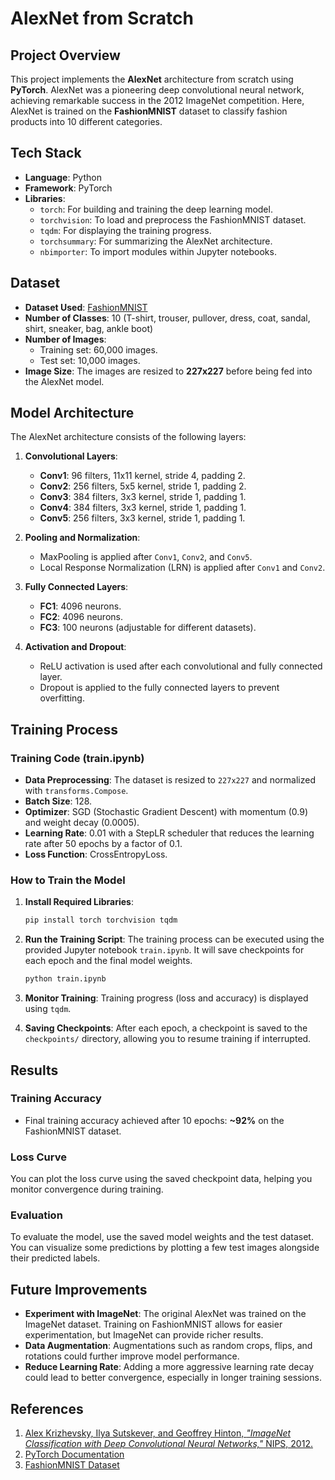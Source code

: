 # AlexNet from Scratch

## Project Overview
This project implements the **AlexNet** architecture from scratch using **PyTorch**. AlexNet was a pioneering deep convolutional neural network, achieving remarkable success in the 2012 ImageNet competition. Here, AlexNet is trained on the **FashionMNIST** dataset to classify fashion products into 10 different categories.

## Tech Stack
- **Language**: Python
- **Framework**: PyTorch
- **Libraries**:
  - `torch`: For building and training the deep learning model.
  - `torchvision`: To load and preprocess the FashionMNIST dataset.
  - `tqdm`: For displaying the training progress.
  - `torchsummary`: For summarizing the AlexNet architecture.
  - `nbimporter`: To import modules within Jupyter notebooks.

## Dataset
- **Dataset Used**: [FashionMNIST](https://github.com/zalandoresearch/fashion-mnist)
- **Number of Classes**: 10 (T-shirt, trouser, pullover, dress, coat, sandal, shirt, sneaker, bag, ankle boot)
- **Number of Images**: 
  - Training set: 60,000 images.
  - Test set: 10,000 images.
- **Image Size**: The images are resized to **227x227** before being fed into the AlexNet model.

## Model Architecture

The AlexNet architecture consists of the following layers:

1. **Convolutional Layers**:
    - **Conv1**: 96 filters, 11x11 kernel, stride 4, padding 2.
    - **Conv2**: 256 filters, 5x5 kernel, stride 1, padding 2.
    - **Conv3**: 384 filters, 3x3 kernel, stride 1, padding 1.
    - **Conv4**: 384 filters, 3x3 kernel, stride 1, padding 1.
    - **Conv5**: 256 filters, 3x3 kernel, stride 1, padding 1.
  
2. **Pooling and Normalization**:
    - MaxPooling is applied after `Conv1`, `Conv2`, and `Conv5`.
    - Local Response Normalization (LRN) is applied after `Conv1` and `Conv2`.

3. **Fully Connected Layers**:
    - **FC1**: 4096 neurons.
    - **FC2**: 4096 neurons.
    - **FC3**: 100 neurons (adjustable for different datasets).
  
4. **Activation and Dropout**:
    - ReLU activation is used after each convolutional and fully connected layer.
    - Dropout is applied to the fully connected layers to prevent overfitting.

## Training Process

### Training Code (train.ipynb)
- **Data Preprocessing**: The dataset is resized to `227x227` and normalized with `transforms.Compose`.
- **Batch Size**: 128.
- **Optimizer**: SGD (Stochastic Gradient Descent) with momentum (0.9) and weight decay (0.0005).
- **Learning Rate**: 0.01 with a StepLR scheduler that reduces the learning rate after 50 epochs by a factor of 0.1.
- **Loss Function**: CrossEntropyLoss.

### How to Train the Model
1. **Install Required Libraries**:
    ```bash
    pip install torch torchvision tqdm
    ```

2. **Run the Training Script**:
    The training process can be executed using the provided Jupyter notebook `train.ipynb`. It will save checkpoints for each epoch and the final model weights.

    ```bash
    python train.ipynb
    ```

3. **Monitor Training**: Training progress (loss and accuracy) is displayed using `tqdm`.

4. **Saving Checkpoints**: After each epoch, a checkpoint is saved to the `checkpoints/` directory, allowing you to resume training if interrupted.

## Results

### Training Accuracy
- Final training accuracy achieved after 10 epochs: **~92%** on the FashionMNIST dataset.

### Loss Curve
You can plot the loss curve using the saved checkpoint data, helping you monitor convergence during training.

### Evaluation
To evaluate the model, use the saved model weights and the test dataset. You can visualize some predictions by plotting a few test images alongside their predicted labels.

## Future Improvements
- **Experiment with ImageNet**: The original AlexNet was trained on the ImageNet dataset. Training on FashionMNIST allows for easier experimentation, but ImageNet can provide richer results.
- **Data Augmentation**: Augmentations such as random crops, flips, and rotations could further improve model performance.
- **Reduce Learning Rate**: Adding a more aggressive learning rate decay could lead to better convergence, especially in longer training sessions.

## References
1. [Alex Krizhevsky, Ilya Sutskever, and Geoffrey Hinton, *"ImageNet Classification with Deep Convolutional Neural Networks,"* NIPS, 2012.](https://papers.nips.cc/paper/2012/file/c399862d3b9d6b76c8436e924a68c45b-Paper.pdf)
2. [PyTorch Documentation](https://pytorch.org/docs/stable/index.html)
3. [FashionMNIST Dataset](https://www.kaggle.com/datasets/zalando-research/fashionmnist)
